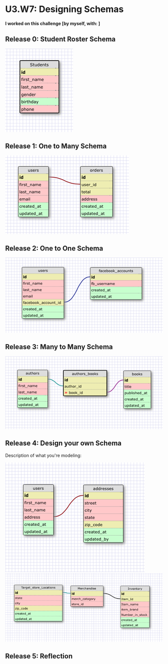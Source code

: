 # U3.W7: Designing Schemas


#### I worked on this challenge [by myself, with: ]


## Release 0: Student Roster Schema
<img src = "imgs/Student_Roster_Schema.jpg"/>


## Release 1: One to Many Schema
<img src = "imgs/One_To_Many.jpg"/>


## Release 2: One to One Schema
<img src = "imgs/One_To_One.jpg"/>


## Release 3: Many to Many Schema
<img src = "imgs/Many_to_many.jpg"/>


## Release 4: Design your own Schema
Description of what you're modeling: 

<img src = "imgs/my_one_to_one.jpg"/>
<img src = "imgs/my_many_to_many.jpg"/>

## Release 5: Reflection
